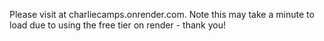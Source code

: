 Please visit at charliecamps.onrender.com. Note this may take a minute to load due to using the free tier on render - thank you!
